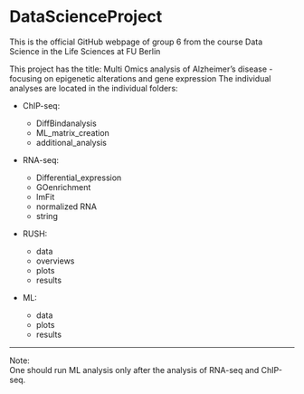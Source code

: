 # DataScienceProject

This is the official GitHub webpage of group 6 from the course Data Science in the Life Sciences at FU Berlin

This project has the title: Multi Omics analysis of Alzheimer’s disease - focusing on epigenetic alterations and gene expression
The individual analyses are located in the individual folders:
 - ChIP-seq:  
	- DiffBindanalysis
	- ML_matrix_creation
	- additional_analysis 
        
 - RNA-seq:
	- Differential_expression
	- GOenrichment
	- lmFit
	- normalized RNA
	- string
        
 - RUSH:
	- data
	- overviews
	- plots
	- results 
 - ML:
	- data
	- plots
	- results
	
------------

Note: \
One should run ML analysis only after the analysis of RNA-seq and ChIP-seq.
